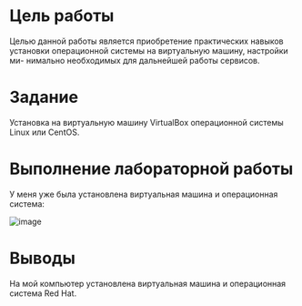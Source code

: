 # Цель работы

Целью данной работы является приобретение практических навыков
установки операционной системы на виртуальную машину, настройки ми-
нимально необходимых для дальнейшей работы сервисов.

# Задание

Установка на виртуальную машину VirtualBox операционной системы Linux или CentOS.

# Выполнение лабораторной работы

У меня уже была установлена виртуальная машина и операционная система:

![image](https://user-images.githubusercontent.com/113191444/189498485-65b5ac4c-479f-4cc0-b997-cff2eb310255.png)


# Выводы

На мой компьютер установлена виртуальная машина и операционная система Red Hat.

